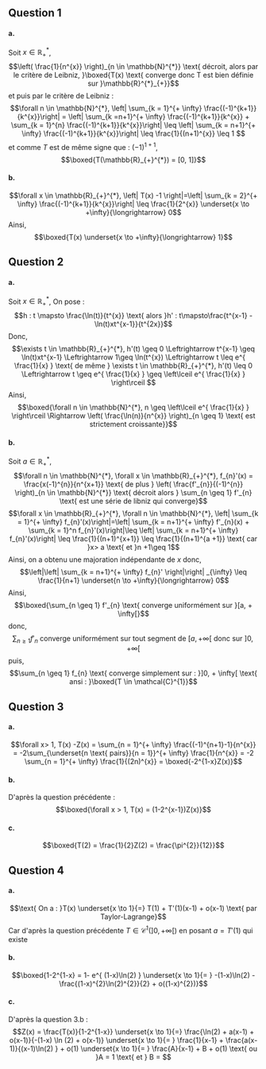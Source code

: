 ## Question 1
#### a.
Soit $x \in \mathbb{R}_{+}^{*}$, 
$$\left( \frac{1}{n^{x}} \right)_{n \in \mathbb{N}^{*}} \text{ décroit, alors par le critère de Leibniz, }\boxed{T(x) \text{ converge donc T est bien définie sur }\mathbb{R}^{*}_{+}}$$
et puis par le critère de Leibniz : 
$$\forall n \in \mathbb{N}^{*}, \left| \sum_{k = 1}^{+ \infty} \frac{(-1)^{k+1}}{k^{x}}\right| =  \left| \sum_{k =n+1}^{+ \infty} \frac{(-1)^{k+1}}{k^{x}} + \sum_{k = 1}^{n} \frac{(-1)^{k+1}}{k^{x}}\right| \leq \left| \sum_{k  = n+1}^{+ \infty} \frac{(-1)^{k+1}}{k^{x}}\right| \leq \frac{1}{(n+1)^{x}} \leq  1   $$
et comme $T$ est de même signe que : $(-1)^{1+1}$,
$$\boxed{T(\mathbb{R}_{+}^{*}) = [0, 1]}$$

#### b.
$$\forall x \in \mathbb{R}_{+}^{*}, \left| T(x) -1 \right|=\left| \sum_{k = 2}^{+ \infty} \frac{(-1)^{k+1}}{k^{x}}\right| \leq \frac{1}{2^{x}} \underset{x \to +\infty}{\longrightarrow} 0$$
Ainsi, 
$$\boxed{T(x) \underset{x \to +\infty}{\longrightarrow} 1}$$

## Question 2
#### a.
Soit $x \in \mathbb{R}_{+}^{*}$, 
On pose : 
$$h : t \mapsto \frac{\ln(t)}{t^{x}} \text{ alors }h' : t\mapsto\frac{t^{x-1} - \ln(t)xt^{x-1}}{t^{2x}}$$
Donc, 
$$\exists t \in \mathbb{R}_{+}^{*}, h'(t) \geq 0 \Leftrightarrow t^{x-1} \geq \ln(t)xt^{x-1} \Leftrightarrow 1\geq \ln(t^{x}) \Leftrightarrow t \leq e^{ \frac{1}{x} } \text{ de même } \exists t \in \mathbb{R}_{+}^{*}, h'(t) \leq 0 \Leftrightarrow t \geq e^{ \frac{1}{x} } \geq \left\lceil e^{ \frac{1}{x} } \right\rceil $$
Ainsi,
$$\boxed{\forall n \in \mathbb{N}^{*}, n \geq \left\lceil e^{ \frac{1}{x} } \right\rceil  \Rightarrow \left( \frac{\ln(n)}{n^{x}} \right)_{n \geq 1} \text{ est strictement croissante}}$$

#### b.
Soit $a \in \mathbb{R}_{+}^{*}$, 
$$\forall n \in \mathbb{N}^{*}, \forall x \in \mathbb{R}_{+}^{*}, f_{n}'(x)  = \frac{x(-1)^{n}}{n^{x+1}} \text{ de plus } \left( \frac{f'_{n}}{(-1)^{n}} \right)_{n \in \mathbb{N}^{*}} \text{ décroit alors } \sum_{n \geq 1} f'_{n} \text{ est une série de libniz qui converge}$$
$$\forall x \in \mathbb{R}_{+}^{*}, \forall n \in \mathbb{N}^{*}, \left| \sum_{k = 1}^{+ \infty} f_{n}'(x)\right|=\left| \sum_{k = n+1}^{+ \infty} f'_{n}(x) + \sum_{k = 1}^n f_{n}'(x)\right|\leq \left| \sum_{k = n+1}^{+ \infty} f_{n}'(x)\right| \leq \frac{1}{(n+1)^{x+1}} \leq \frac{1}{(n+1)^{a +1}} \text{ car }x> a \text{ et }n +1\geq 1$$
Ainsi, on a obtenu une majoration indépendante de $x$ donc, 
$$\left|\left| \sum_{k = n+1}^{+ \infty} f_{n}' \right|\right| _{\infty} \leq \frac{1}{n+1} \underset{n \to +\infty}{\longrightarrow} 0$$
Ainsi, 
$$\boxed{\sum_{n \geq 1} f'_{n} \text{ converge uniformément sur }[a,  + \infty[}$$
donc, 
$$\sum_{n \geq 1} f'_{n} \text{ converge uniformément sur tout segment de }[a, + \infty[ \text{ donc sur } ]0, + \infty[ $$
puis, 
$$\sum_{n \geq 1} f_{n} \text{ converge simplement sur : }]0, + \infty[  \text{ ansi : }\boxed{T \in \mathcal{C}^{1}}$$


## Question 3
#### a.
$$\forall x> 1, T(x) -Z(x) = \sum_{n = 1}^{+ \infty} \frac{(-1)^{n+1}-1}{n^{x}} = -2\sum_{\underset{n \text{ pairs}}{n = 1}}^{+ \infty} \frac{1}{n^{x}} = -2 \sum_{n = 1}^{+ \infty} \frac{1}{(2n)^{x}} = \boxed{-2^{1-x}Z(x)}$$

#### b.
D'après la question précédente : 
$$\boxed{\forall x > 1, T(x) = (1-2^{x-1})Z(x)}$$

#### c.
$$\boxed{T(2) = \frac{1}{2}Z(2) = \frac{\pi^{2}}{12}}$$

## Question 4
#### a.
$$\text{ On a : }T(x) \underset{x \to 1}{=} T(1) + T'(1)(x-1) + o(x-1) \text{ par Taylor-Lagrange}$$
Car d'après la question précédente $T \in \mathcal{C}^{1}(]0, +\infty[)$ en posant $a = T'(1)$ qui existe

#### b.
$$\boxed{1-2^{1-x} = 1- e^{ (1-x)\ln(2) }  \underset{x \to 1}{= }  -(1-x)\ln(2) - \frac{(1-x)^{2}\ln(2)^{2}}{2} + o((1-x)^{2})}$$

#### c.
D'après la question 3.b :
$$Z(x) = \frac{T(x)}{1-2^{1-x}}  \underset{x \to 1}{=}  \frac{\ln(2) + a(x-1) + o(x-1)}{-(1-x) \ln (2) + o(x-1)}  \underset{x \to 1}{= } \frac{1}{x-1} + \frac{a(x-1)}{(x-1)\ln(2) } + o(1) \underset{x \to 1}{= } \frac{A}{x-1} + B + o(1) \text{ ou }A = 1 \text{ et } B = $$

